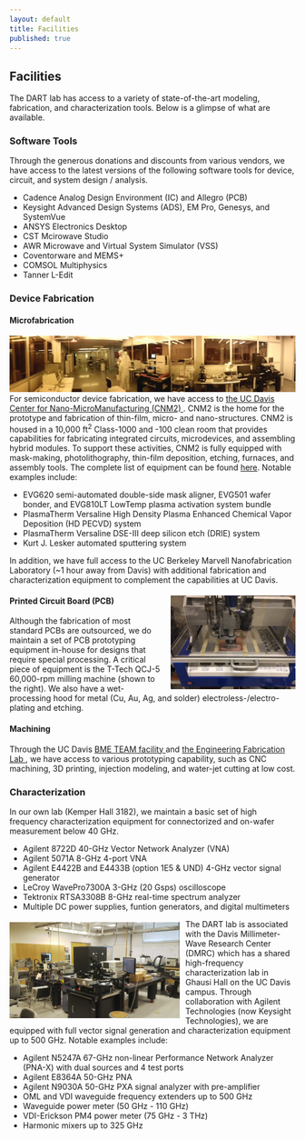 ```yaml
---
layout: default
title: Facilities
published: true
---
```

## Facilities

The DART lab has access to a variety of state-of-the-art modeling, fabrication, and characterization tools. Below is a glimpse of what are available.

### Software Tools
Through the generous donations and discounts from various vendors, we have access to the latest versions of the following software tools for device, circuit, and system design / analysis.

<ul>
	<li> Cadence Analog Design Environment (IC) and Allegro (PCB)</li>
	<li> Keysight Advanced Design Systems (ADS), EM Pro, Genesys, and SystemVue</li>
	<li> ANSYS Electronics Desktop</li>
	<li> CST Mcirowave Studio</li>
	<li> AWR Microwave and Virtual System Simulator (VSS)</li>
	<li> Coventorware and MEMS+</li>
	<li> COMSOL Multiphysics</li>
	<li> Tanner L-Edit</li>
</ul>

### Device Fabrication

#### Microfabrication
<img src = "/facilities/cnm2.jpg">
For semiconductor device fabrication, we have access to <a href = "http://cnm2.engineering.ucdavis.edu/">the UC Davis Center for Nano-MicroManufacturing (CNM2) </a>. CNM2 is the home for the prototype and fabrication of thin-film, micro- and nano-structures. CNM2 is housed in a 10,000 ft<sup>2</sup>  Class-1000 and -100 clean room that provides capabilities for fabricating integrated circuits, microdevices, and assembling hybrid modules. To support these activities, CNM2 is fully equipped with mask-making, photolithography, thin-film deposition, etching, furnaces, and assembly tools. The complete list of equipment can be found <a href="http://cnm2.engineering.ucdavis.edu/the-facility/equipment/">here</a>. Notable examples include:

<ul>
	<li>EVG620 semi-automated double-side mask aligner, EVG501 wafer bonder, and EVG810LT LowTemp plasma activation system bundle</li>
	<li>PlasmaTherm Versaline High Density Plasma Enhanced Chemical Vapor Deposition (HD PECVD) system </li>
	<li>PlasmaTherm Versaline DSE-III deep silicon etch (DRIE) system</li>
	<li>Kurt J. Lesker automated sputtering system</li>
</ul>

In addition, we have full access to the UC Berkeley Marvell Nanofabrication Laboratory (~1 hour away from Davis) with additional fabrication and characterization equipment to complement the capabilities at UC Davis.

<img src = "/facilities/qcj5.jpg" width="220px" style="float:right; margin-top:5px; margin-left:10px;">

#### Printed Circuit Board (PCB)
Although the fabrication of most standard PCBs are outsourced, we do maintain a set of PCB prototyping equipment in-house for designs that require special processing. A critical piece of equipment is the T-Tech QCJ-5 60,000-rpm milling machine (shown to the right). We also have a wet-processing hood for metal
(Cu, Au, Ag, and solder) electroless-/electro-plating and etching.

#### Machining
Through the UC Davis <a href = "http://bme.ucdavis.edu/team/">BME TEAM facility </a> and <a href = "https://engineering.ucdavis.edu/efl/">the Engineering Fabrication Lab </a>, we have access to various
prototyping capability, such as CNC machining, 3D printing, injection modeling, and water-jet cutting at low cost.

### Characterization

In our own lab (Kemper Hall 3182), we maintain a basic set of high frequency characterization equipment for connectorized and on-wafer measurement below 40 GHz.
<ul>
  	<li>Agilent 8722D 40-GHz Vector Network Analyzer (VNA)</li>
	<li>Agilent 5071A 8-GHz 4-port VNA</li>
	<li>Agilent E4422B and E4433B (option 1E5 & UND) 4-GHz vector signal generator</li>
	<li>LeCroy WavePro7300A 3-GHz (20 Gsps) oscilloscope</li>
	<li>Tektronix RTSA3308B 8-GHz real-time spectrum analyzer</li>
	<li>Multiple DC power supplies, funtion generators, and digital multimeters</li>
</ul>

<img src = "/facilities/dmrc.jpg" width="300px" style="float:left; margin-top:5px; margin-right:10px;">
The DART lab is associated with the Davis Millimeter-Wave Research Center (DMRC) which has a shared high-frequency characterization lab in Ghausi Hall on the UC Davis campus. Through collaboration with Agilent Technologies (now Keysight Technologies), we are equipped with full vector signal generation and characterization equipment up to 500 GHz. Notable examples include:
<ul>
  	<li>Agilent N5247A 67-GHz non-linear Performance Network Analyzer (PNA-X) with dual sources and 4 test ports</li>
	<li>Agilent E8364A 50-GHz PNA</li>
	<li>Agilent N9030A 50-GHz PXA signal analyzer with pre-amplifier</li>
	<li>OML and VDI waveguide frequency extenders up to 500 GHz</li>
	<li>Waveguide power meter (50 GHz - 110 GHz)</li>
	<li>VDI-Erickson PM4 power meter (75 GHz - 3 THz)</li>
	<li>Harmonic mixers up to 325 GHz</li>
</ul>
